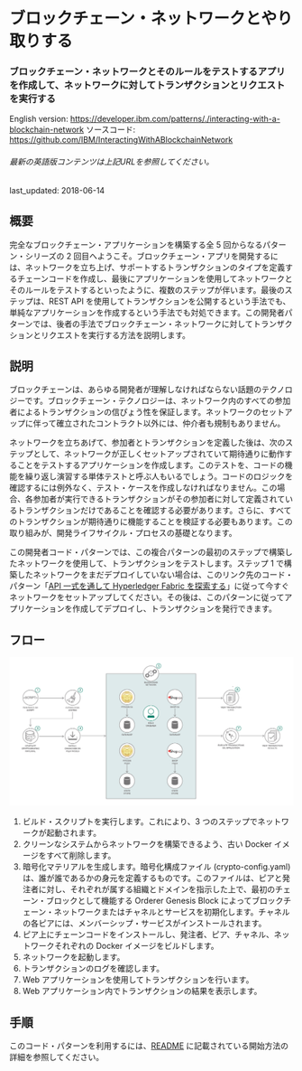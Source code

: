 # ブロックチェーン・ネットワークとやり取りする

### ブロックチェーン・ネットワークとそのルールをテストするアプリを作成して、ネットワークに対してトランザクションとリクエストを実行する

English version: https://developer.ibm.com/patterns/./interacting-with-a-blockchain-network
  ソースコード: https://github.com/IBM/InteractingWithABlockchainNetwork

###### 最新の英語版コンテンツは上記URLを参照してください。
last_updated: 2018-06-14

 
## 概要

完全なブロックチェーン・アプリケーションを構築する全 5 回からなるパターン・シリーズの 2 回目へようこそ。ブロックチェーン・アプリを開発するには、ネットワークを立ち上げ、サポートするトランザクションのタイプを定義するチェーンコードを作成し、最後にアプリケーションを使用してネットワークとそのルールをテストするといったように、複数のステップが伴います。最後のステップは、REST API を使用してトランザクションを公開するという手法でも、単純なアプリケーションを作成するという手法でも対処できます。この開発者パターンでは、後者の手法でブロックチェーン・ネットワークに対してトランザクションとリクエストを実行する方法を説明します。

## 説明

ブロックチェーンは、あらゆる開発者が理解しなければならない話題のテクノロジーです。ブロックチェーン・テクノロジーは、ネットワーク内のすべての参加者によるトランザクションの信ぴょう性を保証します。ネットワークのセットアップに伴って確立されたコントラクト以外には、仲介者も規制もありません。

ネットワークを立ちあげて、参加者とトランザクションを定義した後は、次のステップとして、ネットワークが正しくセットアップされていて期待通りに動作することをテストするアプリケーションを作成します。このテストを、コードの機能を繰り返し演習する単体テストと呼ぶ人もいるでしょう。コードのロジックを確認するには例外なく、テスト・ケースを作成しなければなりません。この場合、各参加者が実行できるトランザクションがその参加者に対して定義されているトランザクションだけであることを確認する必要があります。さらに、すべてのトランザクションが期待通りに機能することを検証する必要もあります。この取り組みが、開発ライフサイクル・プロセスの基礎となります。

この開発者コード・パターンでは、この複合パターンの最初のステップで構築したネットワークを使用して、トランザクションをテストします。ステップ 1 で構築したネットワークをまだデプロイしていない場合は、このリンク先のコード・パターン「[API 一式を通して Hyperledger Fabric を探索する](https://github.com/IBM/japan-technology/blob/main/Code-Patterns/explore-hyperledger-fabric-through-a-complete-set-of-apis/)」に従って今すぐネットワークをセットアップしてください。その後は、このパターンに従ってアプリケーションを作成してデプロイし、トランザクションを発行できます。

## フロー

![フロー](./images/arch-interacting-with-blockchain.png)

1. ビルド・スクリプトを実行します。これにより、3 つのステップでネットワークが起動されます。
1. クリーンなシステムからネットワークを構築できるよう、古い Docker イメージをすべて削除します。
1. 暗号化マテリアルを生成します。暗号化構成ファイル (crypto-config.yaml) は、誰が誰であるかの身元を定義するものです。このファイルは、ピアと発注者に対し、それぞれが属する組織とドメインを指示した上で、最初のチェーン・ブロックとして機能する Orderer Genesis Block によってブロックチェーン・ネットワークまたはチャネルとサービスを初期化します。チャネルの各ピアには、メンバーシップ・サービスがインストールされます。
1. ピア上にチェーンコードをインストールし、発注者、ピア、チャネル、ネットワークそれぞれの Docker イメージをビルドします。
1. ネットワークを起動します。
1. トランザクションのログを確認します。
1. Web アプリケーションを使用してトランザクションを行います。
1. Web アプリケーション内でトランザクションの結果を表示します。

## 手順

このコード・パターンを利用するには、[README](https://github.com/IBM/InteractingWithABlockchainNetwork) に記載されている開始方法の詳細を参照してください。
